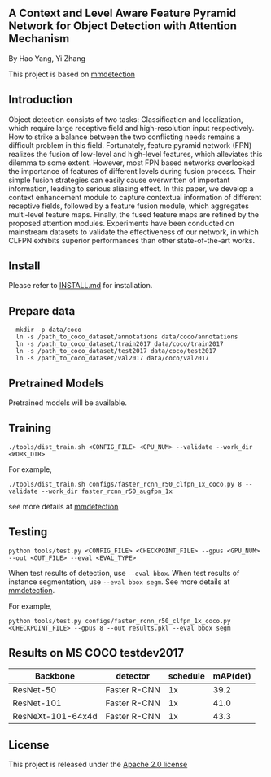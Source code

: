 
A Context and Level Aware Feature Pyramid Network for Object Detection with Attention Mechanism
---------------------
By Hao Yang, Yi Zhang

This project is based on [mmdetection](https://github.com/open-mmlab/mmdetection)


Introduction
----------------
Object detection consists of two tasks: Classification and localization, which require large receptive field and high-resolution input respectively. How to strike a balance between the two conflicting needs remains a difficult problem in this field. Fortunately, feature pyramid network (FPN) realizes the fusion of low-level and high-level features, which alleviates this dilemma to some extent. However, most FPN based networks overlooked the importance of features of different levels during fusion process. Their simple fusion strategies can easily cause overwritten of important information, leading to serious aliasing effect. In this paper, we develop a context enhancement module to capture contextual information of different receptive fields, followed by a feature fusion module, which aggregates multi-level feature maps. Finally, the fused feature maps are refined by the proposed attention modules. Experiments have been conducted on mainstream datasets to validate the effectiveness of our network, in which CLFPN exhibits superior performances than other state-of-the-art works.

Install
-------------
Please refer to [INSTALL.md](INSTALL.md) for installation.

Prepare data
----------
```
  mkdir -p data/coco
  ln -s /path_to_coco_dataset/annotations data/coco/annotations
  ln -s /path_to_coco_dataset/train2017 data/coco/train2017
  ln -s /path_to_coco_dataset/test2017 data/coco/test2017
  ln -s /path_to_coco_dataset/val2017 data/coco/val2017
```


Pretrained Models
---------------

Pretrained models will be available.

Training
--------------
```shell
./tools/dist_train.sh <CONFIG_FILE> <GPU_NUM> --validate --work_dir <WORK_DIR>
```
For example,
```shell
./tools/dist_train.sh configs/faster_rcnn_r50_clfpn_1x_coco.py 8 --validate --work_dir faster_rcnn_r50_augfpn_1x
```

see more details at [mmdetection](https://github.com/open-mmlab/mmdetection)


Testing
-----------
```shell
python tools/test.py <CONFIG_FILE> <CHECKPOINT_FILE> --gpus <GPU_NUM> --out <OUT_FILE> --eval <EVAL_TYPE>
```
When test results of detection, use `--eval bbox`. When test results of instance segmentation, use `--eval bbox segm`. See more details at [mmdetection](https://github.com/open-mmlab/mmdetection).

For example,
```shell
python tools/test.py configs/faster_rcnn_r50_clfpn_1x_coco.py <CHECKPOINT_FILE> --gpus 8 --out results.pkl --eval bbox segm
```

Results on MS COCO testdev2017
---------
| Backbone | detector | schedule | mAP(det)  |
|----------|--------|-----------|-----------|
| ResNet-50 | Faster R-CNN | 1x | 39.2 |
| ResNet-101 | Faster R-CNN | 1x | 41.0 |
| ResNeXt-101-64x4d | Faster R-CNN | 1x | 43.3     |


License
--------
This project is released under the [Apache 2.0 license](LICENSE)
